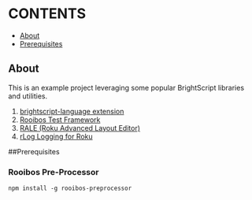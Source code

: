 # CONTENTS

- [About](#about)
- [Prerequisites](#simple-syntax-for-writing-tests)

## About
<a name="about"></a>
This is an example project leveraging some popular BrightScript libraries and utilities. 

1. [brightscript-language extension](https://github.com/TwitchBronBron/vscode-brightscript-language)
2. [Rooibos Test Framework](https://github.com/georgejecook/rooibos)
3. [RALE (Roku Advanced Layout Editor)](https://developer.roku.com/docs/developer-program/dev-tools/rale-tutorial.md)
4. [rLog Logging for Roku](https://github.com/georgejecook/rLog)



##Prerequisites

<a name="prerequisites"></a>

### Rooibos Pre-Processor

```
npm install -g rooibos-preprocessor
```
